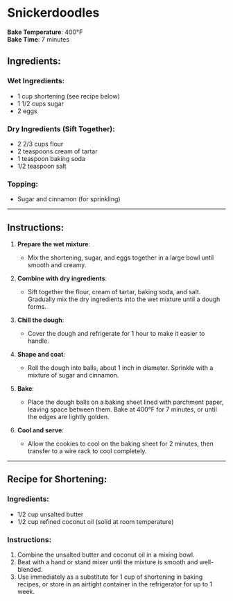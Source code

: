 # Snickerdoodles

**Bake Temperature**: 400°F  
**Bake Time**: 7 minutes  

## Ingredients:
### Wet Ingredients:
- 1 cup shortening (see recipe below)  
- 1 1/2 cups sugar  
- 2 eggs  

### Dry Ingredients (Sift Together):
- 2 2/3 cups flour  
- 2 teaspoons cream of tartar  
- 1 teaspoon baking soda  
- 1/2 teaspoon salt  

### Topping:
- Sugar and cinnamon (for sprinkling)  

---

## Instructions:
1. **Prepare the wet mixture**:  
   - Mix the shortening, sugar, and eggs together in a large bowl until smooth and creamy.  

2. **Combine with dry ingredients**:  
   - Sift together the flour, cream of tartar, baking soda, and salt. Gradually mix the dry ingredients into the wet mixture until a dough forms.  

3. **Chill the dough**:  
   - Cover the dough and refrigerate for 1 hour to make it easier to handle.  

4. **Shape and coat**:  
   - Roll the dough into balls, about 1 inch in diameter. Sprinkle with a mixture of sugar and cinnamon.  

5. **Bake**:  
   - Place the dough balls on a baking sheet lined with parchment paper, leaving space between them. Bake at 400°F for 7 minutes, or until the edges are lightly golden.  

6. **Cool and serve**:  
   - Allow the cookies to cool on the baking sheet for 2 minutes, then transfer to a wire rack to cool completely.  

---

## Recipe for Shortening:
### Ingredients:
- 1/2 cup unsalted butter  
- 1/2 cup refined coconut oil (solid at room temperature)  

### Instructions:
1. Combine the unsalted butter and coconut oil in a mixing bowl.  
2. Beat with a hand or stand mixer until the mixture is smooth and well-blended.  
3. Use immediately as a substitute for 1 cup of shortening in baking recipes, or store in an airtight container in the refrigerator for up to 1 week.  